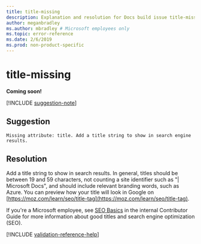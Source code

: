 ```yaml
---
title: title-missing
description: Explanation and resolution for Docs build issue title-missing
author: meganbradley
ms.author: mbradley # Microsoft employees only
ms.topic: error-reference
ms.date: 2/6/2019
ms.prod: non-product-specific
---
```

# title-missing

**Coming soon!**

[!INCLUDE [suggestion-note](includes/suggestion-note.md)]

## Suggestion

`Missing attribute: title. Add a title string to show in search engine results.`

## Resolution

Add a title string to show in search results. In general, titles should be between 19 and 59 characters, not counting a site identifier such as "| Microsoft Docs", and should include relevant branding words, such as Azure. You can preview how your title will look in Google on [https://moz.com/learn/seo/title-tag](https://moz.com/learn/seo/title-tag).

If you're a Microsoft employee, see [SEO Basics](https://review.docs.microsoft.com/en-us/help/contribute/contribute-how-to-write-seo-basics?branch=master) in the internal Contributor Guide for more information about good titles and search engine optimization (SEO).

[!INCLUDE [validation-reference-help](includes/validation-reference-help.md)]
